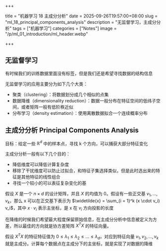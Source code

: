 +++

title = "机器学习 18 主成分分析"
date = 2025-09-26T19:57:00+08:00
slug = "ml_18_principal_components_analysis"
description = "无监督学习，主成分分析"
tags = ["机器学习"]
categories = ["Notes"]
image = "/p/ml_01_introduction/ml_header.webp"

+++

## 无监督学习

有时候我们的训练数据里面没有标签，但是我们还是希望寻找数据的结构信息

无监督学习的应用主要分为如下几个大类：

- 聚类（clustering）：将数据划分成几个相似的点集
- 数据降维（dimensionality reduction）：数据一般分布在特征空间的低纬子空间，或者矩阵一般有低阶秩近似
- 分布学习（density estimation）：使用离散数据拟合一个连续概率分布

## 主成分分析 Principal Components Analysis

目标：给定一些 $\mathbb{R}^d$ 中的样本点，寻找 k 个方向，可以捕获大部分特征变化

主成分分析一般有以下几个目的：

- 降低维度可以降低计算复杂度
- 移除了干扰维度可以防止过拟合，和特征子集选择类似，但是此时选出来的特征是其他特征的线性组合
- 寻找一个较小的可以表征复杂变化的基

假设 $X$ 是一个 $n \times d$ 的设计矩阵，并且 $X$ 的均值为 0。假设有一些正交基 ${} v_1, \dots, v_k {}$，那么 x 可以在正交基下表示为 $\widetilde{x} = \sum_{i = 1}^k (x \cdot v_i) v_i$，其中 $x \cdot v_i$ 表示主坐标，是 x 在 $v_i$ 方向投影的长度

在降维的时候我们希望最大程度保留原始信息，在主成分分析中信息被定义为方差，所以最佳的方向就是协方差矩阵 $X^TX$ 的特征向量。

假设 $X^TX$ 的特征特征值为 $0 \le \lambda_1 \le \lambda_2 \le \dots \le \lambda_d$，对应到特征向量 $v_1, v_2, \dots, v_k$ 就是主成分。计算每个数据点在主成分下的主坐标，就是实现了对数据的降维
